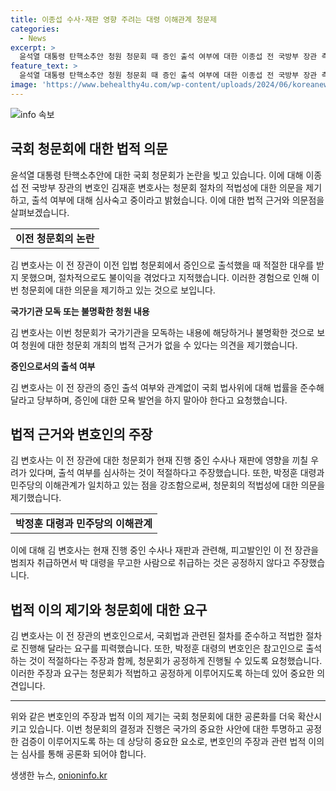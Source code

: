 ```yaml
---
title: 이종섭 수사·재판 영향 주려는 대령 이해관계 청문제
categories:
  - News
excerpt: >
  윤석열 대통령 탄핵소추안 청원 청문회 때 증인 출석 여부에 대한 이종섭 전 국방부 장관 측의 저항이 뜨거운 논란을 불러일으키고 있다. 변호인은 이번 청문회 절차의 적법성에 의문을 제기하며 출석 여부를 고심 중이라고 밝혔으며, 이전 청문회 때의 불만과 관련한 우려를 표명했다. 국회법 및 관련 법률 준수를 요구하며 적절한 절차를 강조하며 청문회의 적법성을 의심하는 입장을 강조했다. 함께, 청문회가 현재 진행 중인 수사나 재판에 영향을 줄 우려를 제기하며, 정당한 절차를 요구하는 입장을 표명했다.
feature_text: >
  윤석열 대통령 탄핵소추안 청원 청문회 때 증인 출석 여부에 대한 이종섭 전 국방부 장관 측의 저항이 뜨거운 논란을 불러일으키고 있다. 변호인은 이번 청문회 절차의 적법성에 의문을 제기하며 출석 여부를 고심 중이라고 밝혔으며, 이전 청문회 때의 불만과 관련한 우려를 표명했다. 국회법 및 관련 법률 준수를 요구하며 적절한 절차를 강조하며 청문회의 적법성을 의심하는 입장을 강조했다. 함께, 청문회가 현재 진행 중인 수사나 재판에 영향을 줄 우려를 제기하며, 정당한 절차를 요구하는 입장을 표명했다.
image: 'https://www.behealthy4u.com/wp-content/uploads/2024/06/koreanews.jpg'
---
```


<p><img src="https://www.behealthy4u.com/wp-content/uploads/2024/06/koreanews.jpg" alt="info 속보" /></p>

<h2 data-ke-size="size26">국회 청문회에 대한 법적 의문</h2>

<p data-ke-size="size16">윤석열 대통령 탄핵소추안에 대한 국회 청문회가 논란을 빚고 있습니다. 이에 대해 이종섭 전 국방부 장관의 변호인 김재훈 변호사는 청문회 절차의 적법성에 대한 의문을 제기하고, 출석 여부에 대해 심사숙고 중이라고 밝혔습니다. 이에 대한 법적 근거와 의문점을 살펴보겠습니다.</p>

<table>
  <tr>
    <td style="text-align: center; height: 17px;"><b>이전 청문회의 논란</b></td>
  </tr>
</table>

<p data-ke-size="size16">김 변호사는 이 전 장관이 이전 입법 청문회에서 증인으로 출석했을 때 적절한 대우를 받지 못했으며, 절차적으로도 불이익을 겪었다고 지적했습니다. 이러한 경험으로 인해 이번 청문회에 대한 의문을 제기하고 있는 것으로 보입니다.</p>

<p data-ke-size="size16"><b>국가기관 모독 또는 불명확한 청원 내용</b></p>

<p data-ke-size="size16">김 변호사는 이번 청문회가 국가기관을 모독하는 내용에 해당하거나 불명확한 것으로 보여 청원에 대한 청문회 개최의 법적 근거가 없을 수 있다는 의견을 제기했습니다.</p>

<p data-ke-size="size16"><b>증인으로서의 출석 여부</b></p>

<p data-ke-size="size16">김 변호사는 이 전 장관의 증인 출석 여부와 관계없이 국회 법사위에 대해 법률을 준수해 달라고 당부하며, 증인에 대한 모욕 발언을 하지 말아야 한다고 요청했습니다.</p>

<h2 data-ke-size="size26">법적 근거와 변호인의 주장</h2>

<p data-ke-size="size16">김 변호사는 이 전 장관에 대한 청문회가 현재 진행 중인 수사나 재판에 영향을 끼칠 우려가 있다며, 출석 여부를 심사하는 것이 적절하다고 주장했습니다. 또한, 박정훈 대령과 민주당의 이해관계가 일치하고 있는 점을 강조함으로써, 청문회의 적법성에 대한 의문을 제기했습니다.</p>

<table>
  <tr>
    <td style="text-align: center; height: 17px;"><b>박정훈 대령과 민주당의 이해관계</b></td>
  </tr>
</table>

<p data-ke-size="size16">이에 대해 김 변호사는 현재 진행 중인 수사나 재판과 관련해, 피고발인인 이 전 장관을 범죄자 취급하면서 박 대령을 무고한 사람으로 취급하는 것은 공정하지 않다고 주장했습니다.</p>

<h2 data-ke-size="size26">법적 이의 제기와 청문회에 대한 요구</h2>

<p data-ke-size="size16">김 변호사는 이 전 장관의 변호인으로서, 국회법과 관련된 절차를 준수하고 적법한 절차로 진행해 달라는 요구를 피력했습니다. 또한, 박정훈 대령의 변호인은 참고인으로 출석하는 것이 적절하다는 주장과 함께, 청문회가 공정하게 진행될 수 있도록 요청했습니다. 이러한 주장과 요구는 청문회가 적법하고 공정하게 이루어지도록 하는데 있어 중요한 의견입니다.</p>

<hr>

<p data-ke-size="size16">위와 같은 변호인의 주장과 법적 이의 제기는 국회 청문회에 대한 공론화를 더욱 확산시키고 있습니다. 이번 청문회의 결정과 진행은 국가의 중요한 사안에 대한 투명하고 공정한 검증이 이루어지도록 하는 데 상당히 중요한 요소로, 변호인의 주장과 관련 법적 이의는 심사를 통해 공론화 되어야 합니다.</p>
생생한 뉴스, <a href="https://onioninfo.kr" rel="dofollow">onioninfo.kr</a>


